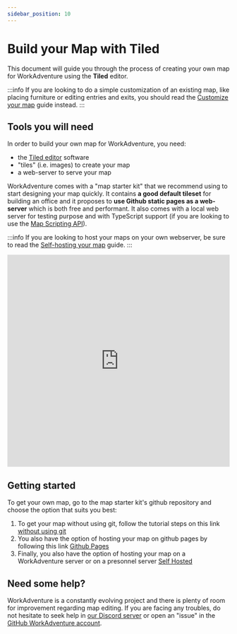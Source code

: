 ```yaml
---
sidebar_position: 10
---
```


# Build your Map with Tiled

This document will guide you through the process of creating your own map for WorkAdventure using the **Tiled** editor.

:::info
If you are looking to do a simple customization of an existing map, like placing furniture or editing entries and
exits, you should read the [Customize your map](../inline-editor/index.md) guide instead.
:::

## Tools you will need

In order to build your own map for WorkAdventure, you need:

- the [Tiled editor](https://www.mapeditor.org/) software
- "tiles" (i.e. images) to create your map
- a web-server to serve your map

WorkAdventure comes with a "map starter kit" that we recommend using to start designing your map quickly. It contains **a good default tileset** for building an office and it proposes to **use Github static pages as a web-server** which is both free and performant. It also comes with a local web server for testing purpose and with TypeScript support (if you are looking to use the [Map Scripting API](/developer/map-scripting/)).

:::info
If you are looking to host your maps on your own webserver, be sure to read the [Self-hosting your map](hosting.md) guide.
:::

<iframe width="100%" height="480" src="https://www.youtube.com/embed/lu1IZgBJJD4" title="Building your map - Create your map" frameborder="0" allow="accelerometer; autoplay; clipboard-write; encrypted-media; gyroscope; picture-in-picture; web-share; fullscreen" allowfullscreen></iframe>

## Getting started

To get your own map, go to the map starter kit's github repository and choose the option that suits you best:

1. To get your map without using git, follow the tutorial steps on this link [without using git](./download-map.md)
2. You also have the option of hosting your map on github pages by following this link [Github Pages](./github-pages.md)
3. Finally, you also have the option of hosting your map on a WorkAdventure server or on a presonnel server [Self Hosted](./self-hosted.md)

## Need some help?

WorkAdventure is a constantly evolving project and there is plenty of room for improvement regarding map editing.
If you are facing any troubles, do not hesitate to seek help in [our Discord server](https://discord.gg/G6Xh9ZM9aR) or open an "issue" in the [GitHub WorkAdventure account](https://github.com/thecodingmachine/workadventure/issues).

